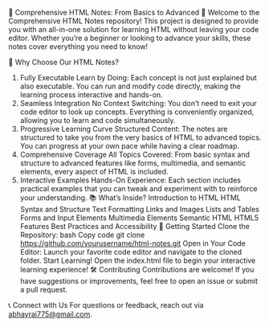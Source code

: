 🎉 Comprehensive HTML Notes: From Basics to Advanced 🚀
Welcome to the Comprehensive HTML Notes repository! This project is designed to provide you with an all-in-one solution for learning HTML without leaving your code editor. Whether you’re a beginner or looking to advance your skills, these notes cover everything you need to know!

🌟 Why Choose Our HTML Notes?
1. Fully Executable
Learn by Doing: Each concept is not just explained but also executable. You can run and modify code directly, making the learning process interactive and hands-on.
2. Seamless Integration
No Context Switching: You don’t need to exit your code editor to look up concepts. Everything is conveniently organized, allowing you to learn and code simultaneously.
3. Progressive Learning Curve
Structured Content: The notes are structured to take you from the very basics of HTML to advanced topics. You can progress at your own pace while having a clear roadmap.
4. Comprehensive Coverage
All Topics Covered: From basic syntax and structure to advanced features like forms, multimedia, and semantic elements, every aspect of HTML is included.
5. Interactive Examples
Hands-On Experience: Each section includes practical examples that you can tweak and experiment with to reinforce your understanding.
📚 What’s Inside?
Introduction to HTML
HTML Syntax and Structure
Text Formatting
Links and Images
Lists and Tables
Forms and Input Elements
Multimedia Elements
Semantic HTML
HTML5 Features
Best Practices and Accessibility
🚀 Getting Started
Clone the Repository:
bash
Copy code
git clone https://github.com/yourusername/html-notes.git
Open in Your Code Editor: Launch your favorite code editor and navigate to the cloned folder.
Start Learning! Open the index.html file to begin your interactive learning experience!
🛠️ Contributing
Contributions are welcome! If you have suggestions or improvements, feel free to open an issue or submit a pull request.

📞 Connect with Us
For questions or feedback, reach out via abhayrai775@gmail.com.